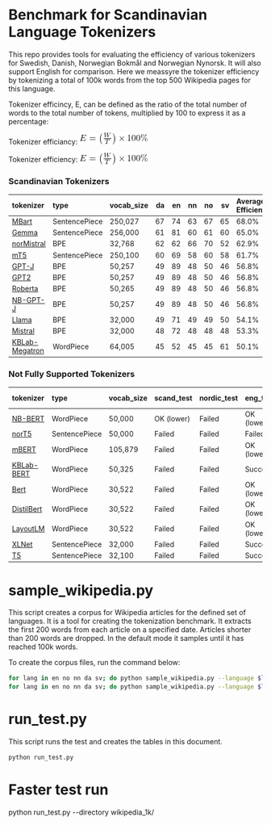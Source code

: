 # Benchmark for Scandinavian Language Tokenizers
This repo provides tools for evaluating the efficiency of various tokenizers for Swedish, Danish, Norwegian Bokmål and  Norwegian Nynorsk. It will also support English for comparison. Here we meassyre the tokenizer efficiency by tokenizing a total of 100k words from the top 500 Wikipedia pages for this language.

Tokenizer efficincy, E, can be defined as the ratio of the total number of words to the total number of tokens, multiplied by 100 to express it as a percentage:


Tokenizer efficiancy: ![Tokenizer Efficiency Formula](images/efficiency.png) 

Tokenizer efficiency: <img src="images/efficiency.png" alt="Tokenizer Efficiency Formula" style="vertical-align: -5px;" />


### Scandinavian Tokenizers

| tokenizer                                                                               | type          | vocab_size   |   da |   en |   nn |   no |   sv | Average Efficiency   |
|:----------------------------------------------------------------------------------------|:--------------|:-------------|-----:|-----:|-----:|-----:|-----:|:---------------------|
| [MBart](https://hf.co/facebook/mbart-large-en-ro)                                       | SentencePiece | 250,027      |   67 |   74 |   63 |   67 |   65 | 68.0%                |
| [Gemma](https://hf.co/google/gemma-7b)                                                  | SentencePiece | 256,000      |   61 |   81 |   60 |   61 |   60 | 65.0%                |
| [norMistral](https://hf.co/norallm/normistral-7b-scratch)                               | BPE           | 32,768       |   62 |   62 |   66 |   70 |   52 | 62.9%                |
| [mT5](https://hf.co/google/mt5-small)                                                   | SentencePiece | 250,100      |   60 |   69 |   58 |   60 |   58 | 61.7%                |
| [GPT-J](https://hf.co/EleutherAI/gpt-j-6b)                                              | BPE           | 50,257       |   49 |   89 |   48 |   50 |   46 | 56.8%                |
| [GPT2](https://hf.co/gpt2)                                                              | BPE           | 50,257       |   49 |   89 |   48 |   50 |   46 | 56.8%                |
| [Roberta](https://hf.co/roberta-base)                                                   | BPE           | 50,265       |   49 |   89 |   48 |   50 |   46 | 56.8%                |
| [NB-GPT-J](https://hf.co/NbAiLab/nb-gpt-j-6B-v2)                                        | BPE           | 50,257       |   49 |   89 |   48 |   50 |   46 | 56.8%                |
| [Llama](https://hf.co/meta-llama/Llama-2-7b-hf)                                         | BPE           | 32,000       |   49 |   71 |   49 |   49 |   50 | 54.1%                |
| [Mistral](https://hf.co/mistralai/Mistral-7B-Instruct-v0.2)                             | BPE           | 32,000       |   48 |   72 |   48 |   48 |   48 | 53.3%                |
| [KBLab-Megatron](https://hf.co/KBLab/megatron.bert-large.unigram-64k-pretok.500k-steps) | WordPiece     | 64,005       |   45 |   52 |   45 |   45 |   61 | 50.1%                |


### Not Fully Supported Tokenizers

| tokenizer                                                 | type          | vocab_size   | scand_test   | nordic_test   | eng_test   | Average Efficiency   |
|:----------------------------------------------------------|:--------------|:-------------|:-------------|:--------------|:-----------|:---------------------|
| [NB-BERT](https://hf.co/NbAiLab/nb-bert-large)            | WordPiece     | 50,000       | OK (lower)   | Failed        | OK (lower) | 86.0%                |
| [norT5](https://hf.co/ltg/nort5-base)                     | SentencePiece | 50,000       | Failed       | Failed        | Failed     | 82.5%                |
| [mBERT](https://hf.co/bert-base-multilingual-uncased)     | WordPiece     | 105,879      | Failed       | Failed        | OK (lower) | 72.8%                |
| [KBLab-BERT](https://hf.co/KBLab/bert-base-swedish-cased) | WordPiece     | 50,325       | Failed       | Failed        | Success    | 63.2%                |
| [Bert](https://hf.co/bert-base-uncased)                   | WordPiece     | 30,522       | Failed       | Failed        | OK (lower) | 52.3%                |
| [DistilBert](https://hf.co/distilbert-base-uncased)       | WordPiece     | 30,522       | Failed       | Failed        | OK (lower) | 52.3%                |
| [LayoutLM](https://hf.co/microsoft/layoutlm-base-uncased) | WordPiece     | 30,522       | Failed       | Failed        | OK (lower) | 52.3%                |
| [XLNet](https://hf.co/xlnet-base-cased)                   | SentencePiece | 32,000       | Failed       | Failed        | Success    | 41.0%                |
| [T5](https://hf.co/t5-base)                               | SentencePiece | 32,100       | Failed       | Failed        | Success    | 36.9%                |


# sample_wikipedia.py
This script creates a corpus for Wikipedia articles for the defined set of languages. It is a tool for creating the tokenization benchmark. It extracts the first 200 words from each article on a specified date. Articles shorter than 200 words are dropped. In the default mode it samples until it has reached 100k words.

To create the corpus files, run the command below:
```bash
for lang in en no nn da sv; do python sample_wikipedia.py --language $lang --output_file wikipedia_100k/wiki_$lang.txt --num_articles 500 --num_words 200;done
for lang in en no nn da sv; do python sample_wikipedia.py --language $lang --output_file wikipedia_1k/wiki_$lang.txt --num_articles 50 --num_words 20;done
```

# run_test.py
This script runs the test and creates the tables in this document.

```bash
python run_test.py
```

# Faster test run
python run_test.py --directory wikipedia_1k/
```




